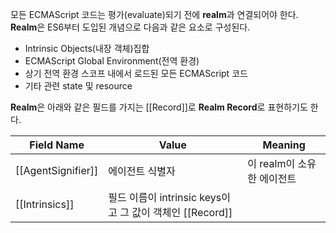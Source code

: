 모든 ECMAScript 코드는 평가(evaluate)되기 전에 **realm**과 연결되어야 한다. **Realm**은 ES6부터 도입된 개념으로 다음과 같은 요소로 구성된다.
- Intrinsic Objects(내장 객체)집합
- ECMAScript Global Environment(전역 환경)
- 상기 전역 환경 스코프 내에서 로드된 모든 ECMAScript 코드
- 기타 관련 state 및 resource
 
 **Realm**은 아래와 같은 필드를 가지는 [[Record]]로 **Realm Record**로 표현하기도 한다.

| Field Name           | Value                                       | Meaning           |
| -------------------- | ------------------------------------------- | ----------------- |
| \[\[AgentSignifier]] | 에이전트 식별자                                    | 이 realm이 소유한 에이전트 |
| \[\[Intrinsics]]     | 필드 이름이 intrinsic keys이고 그 값이 객체인 [[Record]] |                   |
